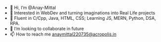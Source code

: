 - 👋 Hi, I’m @Anay-Mittal
- 👀 Interested in WebDev and turning imaginations into Real Life projects
- 🌱 Fluent in C/Cpp, Java, HTML, CSS; Learning JS, MERN, Python, DSA, RPA.
- 💞️ I’m looking to collaborate in future
- 📫 How to reach me anaymittal220735@acropolis.in

<!---
Anay-Mittal/Anay-Mittal is a ✨ special ✨ repository because its `README.md` (this file) appears on your GitHub profile.
You can click the Preview link to take a look at your changes.
--->
    
